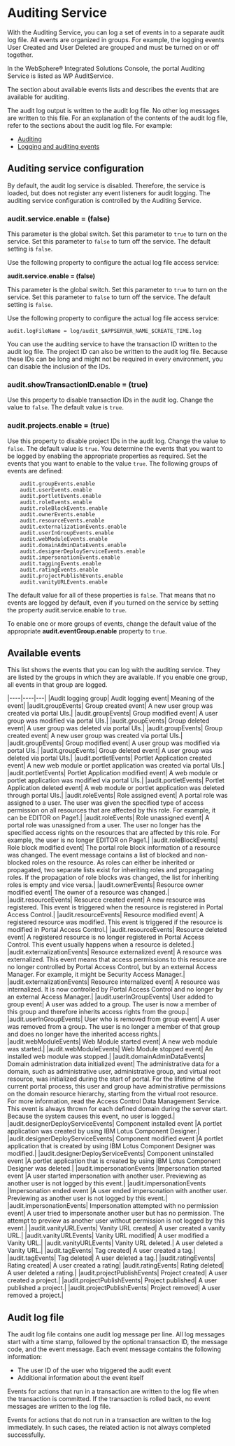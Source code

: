 # Auditing Service 

With the Auditing Service, you can log a set of events in to a separate audit log file. All events are organized in groups. For example, the logging events User Created and User Deleted are grouped and must be turned on or off together.

In the WebSphere® Integrated Solutions Console, the portal Auditing Service is listed as WP AuditService.

The section about available events lists and describes the events that are available for auditing.

The audit log output is written to the audit log file. No other log messages are written to this file. For an explanation of the contents of the audit log file, refer to the sections about the audit log file. For example:

- [Auditing](../../../../../monitoring/sec_audit.md)
- [Logging and auditing events](../../../../../../../build_sites/site_analytics/portlet_load_monitoring/plmt_logging.md)

## Auditing service configuration

By default, the audit log service is disabled. Therefore, the service is loaded, but does not register any event listeners for audit logging. The auditing service configuration is controlled by the Auditing Service.

### audit.service.enable = (false)

This parameter is the global switch. Set this parameter to `true` to turn on the service. Set this parameter to `false` to turn off the service. The default setting is `false`.


Use the following property to configure the actual log file access service:

**audit.service.enable = (false)**

This parameter is the global switch. Set this parameter to `true` to turn on the service. Set this parameter to `false` to turn off the service. The default setting is `false`.

Use the following property to configure the actual log file access service:

```
audit.logFileName = log/audit_$APPSERVER_NAME_$CREATE_TIME.log
```

You can use the auditing service to have the transaction ID written to the audit log file. The project ID can also be written to the audit log file. Because these IDs can be long and might not be required in every environment, you can disable the inclusion of the IDs.

### audit.showTransactionID.enable = (true)

Use this property to disable transaction IDs in the audit log. Change the value to `false`. The default value is `true`.

### audit.projects.enable = (true)

Use this property to disable project IDs in the audit log. Change the value to `false`. The default value is `true`.
You determine the events that you want to be logged by enabling the appropriate properties as required. Set the events that you want to enable to the value `true`. The following groups of events are defined:

```
	audit.groupEvents.enable
	audit.userEvents.enable
	audit.portletEvents.enable
	audit.roleEvents.enable
	audit.roleBlockEvents.enable
	audit.ownerEvents.enable
	audit.resourceEvents.enable
	audit.externalizationEvents.enable
	audit.userInGroupEvents.enable
	audit.webModuleEvents.enable
	audit.domainAdminDataEvents.enable
	audit.designerDeployServiceEvents.enable
	audit.impersonationEvents.enable 
	audit.taggingEvents.enable
	audit.ratingEvents.enable
	audit.projectPublishEvents.enable
	audit.vanityURLEvents.enable

```

The default value for all of these properties is `false`. That means that no events are logged by default, even if you turned on the service by setting the property audit.service.enable to `true`.

To enable one or more groups of events, change the default value of the appropriate **audit.eventGroup.enable** property to `true`.

## Available events
This list shows the events that you can log with the auditing service. They are listed by the groups in which they are available. If you enable one group, all events in that group are logged.

|----|----|---|
|Audit logging group|	Audit logging event|	Meaning of the event|
|audit.groupEvents|	Group created event|	A new user group was created via portal UIs.|
|audit.groupEvents|	Group modified event|	A user group was modified via portal UIs.|
|audit.groupEvents|	Group deleted event|	A user group was deleted via portal UIs.|
|audit.groupEvents|	Group created event|	A new user group was created via portal UIs.|
|audit.groupEvents|	Group modified event|	A user group was modified via portal UIs.|
|audit.groupEvents|	Group deleted event|	A user group was deleted via portal UIs.|
|audit.portletEvents|	Portlet Application created event|	A new web module or portlet application was created via portal UIs.|
|audit.portletEvents|	Portlet Application modified event|	A web module or portlet application was modified via portal UIs.|
|audit.portletEvents|	Portlet Application deleted event|	A web module or portlet application was deleted through portal UIs.|
|audit.roleEvents|	Role assigned event|	A portal role was assigned to a user. The user was given the specified type of access permission on all resources that are affected by this role. For example, it can be EDITOR on Page1.|
|audit.roleEvents|	Role unassigned event|	A portal role was unassigned from a user. The user no longer has the specified access rights on the resources that are affected by this role. For example, the user is no longer EDITOR on Page1.|
|audit.roleBlockEvents|	Role block modified event|	The portal role block information of a resource was changed. The event message contains a list of blocked and non-blocked roles on the resource. As roles can either be inherited or propagated, two separate lists exist for inheriting roles and propagating roles. If the propagation of role blocks was changed, the list for inheriting roles is empty and vice versa.|
|audit.ownerEvents|	Resource owner modified event|	The owner of a resource was changed.|
|audit.resourceEvents|	Resource created event|	A new resource was registered. This event is triggered when the resource is registered in Portal Access Control.|
|audit.resourceEvents|	Resource modified event|	A registered resource was modified. This event is triggered if the resource is modified in Portal Access Control.|
|audit.resourceEvents|	Resource deleted event|	A registered resource is no longer registered in Portal Access Control. This event usually happens when a resource is deleted.|
|audit.externalizationEvents|	Resource externalized event|	A resource was externalized. This event means that access permissions to this resource are no longer controlled by Portal Access Control, but by an external Access Manager. For example, it might be Security Access Manager.|
|audit.externalizationEvents|	Resource internalized event|	A resource was internalized. It is now controlled by Portal Access Control and no longer by an external Access Manager.|
|audit.userInGroupEvents|	User added to group event|	A user was added to a group. The user is now a member of this group and therefore inherits access rights from the group.|
|audit.userInGroupEvents|	User who is removed from group event|	A user was removed from a group. The user is no longer a member of that group and does no longer have the inherited access rights.|
|audit.webModuleEvents|	Web Module started event|	A new web module was started.|
|audit.webModuleEvents|	Web Module stopped event|	An installed web module was stopped.|
|audit.domainAdminDataEvents|	Domain administration data initialized event|	The administrative data for a domain, such as administrative user, administrative group, and virtual root resource, was initialized during the start of portal. For the lifetime of the current portal process, this user and group have administrative permissions on the domain resource hierarchy, starting from the virtual root resource. For more information, read the Access Control Data Management Service. This event is always thrown for each defined domain during the server start. Because the system causes this event, no user is logged.|
|audit.designerDeployServiceEvents|	Component installed event	|A portlet application was created by using IBM Lotus Component Designer.|
|audit.designerDeployServiceEvents|	Component modified event	|A portlet application that is created by using IBM Lotus Component Designer was modified.|
|audit.designerDeployServiceEvents|	Component uninstalled event	|A portlet application that is created by using IBM Lotus Component Designer was deleted.|
|audit.impersonationEvents	|Impersonation started event	|A user started impersonation with another user. Previewing as another user is not logged by this event.|
|audit.impersonationEvents	|Impersonation ended event	|A user ended impersonation with another user. Previewing as another user is not logged by this event.|
|audit.impersonationEvents|	Impersonation attempted with no permission event|	A user tried to impersonate another user but has no permission. The attempt to preview as another user without permission is not logged by this event.|
|audit.vanityURLEvents|	Vanity URL created|	A user created a vanity URL.|
|audit.vanityURLEvents|	Vanity URL modified|	A user modified a Vanity URL.|
|audit.vanityURLEvents|	Vanity URL deleted.|	A user deleted a Vanity URL.|
|audit.tagEvents|	Tag created|	A user created a tag.|
|audit.tagEvents|	Tag deleted|	A user deleted a tag.|
|audit.ratingEvents|	Rating created|	A user created a rating|
|audit.ratingEvents|	Rating deleted|	A user deleted a rating.|
|audit.projectPublishEvents|	Project created|	A user created a project.|
|audit.projectPublishEvents|	Project published|	A user published a project.|
|audit.projectPublishEvents|	Project removed|	A user removed a project.|

## Audit log file
The audit log file contains one audit log message per line. All log messages start with a time stamp, followed by the optional transaction ID, the message code, and the event message. Each event message contains the following information:

- The user ID of the user who triggered the audit event
- Additional information about the event itself

Events for actions that run in a transaction are written to the log file when the transaction is committed. If the transaction is rolled back, no event messages are written to the log file.

Events for actions that do not run in a transaction are written to the log immediately. In such cases, the related action is not always completed successfully.

